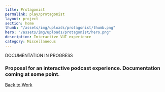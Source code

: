```yaml
---
title: Protagonist
permalink: play/protagonist
layout: project
section: home
thumb: "/assets/img/uploads/protagonist/thumb.png"
hero: "/assets/img/uploads/protagonist/hero.png"
description: Interactive VUI experience
category: Miscellaneous
---
```


<p class="subhead">DOCUMENTATION IN PROGRESS</p>

### Proposal for an interactive podcast experience. Documentation coming at some point.

<div class="spacer"></div>

<a href="/">Back to Work</a>
